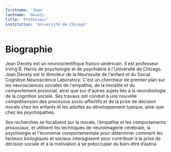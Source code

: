 ```yaml
---
firstname: 'Jean'
lastname: 'Decety'
title: 'Professeur'
institution: 'Université de Chicago'
---
```

# Biographie
Jean Decety est un neuroscientifique franco-américain. Il est professeur Irving B. Harris de psychologie et de psychiatrie à l'Université de Chicago. Jean Decety est le directeur de la Neurosuite de l'enfant et du Social Cognitive Neuroscience Laboratory. C'est un chercheur de premier plan sur les neurosciences sociales de l'empathie, de la moralité et du comportement prosocial, ainsi que sur d'autres sujets liés à la neurobiologie de la cognition sociale. Ses travaux ont conduit à une nouvelle compréhension des processus socio-affectifs et de la prise de décision morale chez les enfants et les adultes au développement typique, ainsi que chez les psychopathes.

Ses recherches se focalisent sur la morale, l’empathie et les comportements prosociaux, et utilisent les techniques de neuroimagerie cérébrale, la psychologie et l'économie comportementale pour déterminer comment les facteurs biologiques et sociaux interagissent pour contribuer à la prise de décision sociale et à la motivation à se préoccuper du bien-être d’autrui.

